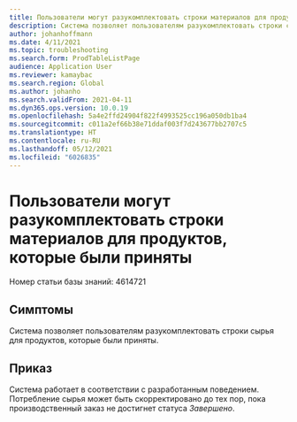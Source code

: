 ```yaml
---
title: Пользователи могут разукомплектовать строки материалов для продуктов, которые были приняты
description: Система позволяет пользователям разукомплектовать строки сырья для продуктов, которые были приняты.
author: johanhoffmann
ms.date: 4/11/2021
ms.topic: troubleshooting
ms.search.form: ProdTableListPage
audience: Application User
ms.reviewer: kamaybac
ms.search.region: Global
ms.author: johanho
ms.search.validFrom: 2021-04-11
ms.dyn365.ops.version: 10.0.19
ms.openlocfilehash: 5a4e2ffd24904f822f4993525cc196a050db1ba4
ms.sourcegitcommit: c011a2ef66b38e71ddaf003f7d243677bb2707c5
ms.translationtype: HT
ms.contentlocale: ru-RU
ms.lasthandoff: 05/12/2021
ms.locfileid: "6026835"
---
```

# <a name="users-can-unpick-material-lines-for-products-that-have-been-reported-as-finished"></a>Пользователи могут разукомплектовать строки материалов для продуктов, которые были приняты

Номер статьи базы знаний: 4614721

## <a name="symptoms"></a>Симптомы

Система позволяет пользователям разукомплектовать строки сырья для продуктов, которые были приняты.

## <a name="resolution"></a>Приказ

Система работает в соответствии с разработанным поведением. Потребление сырья может быть скорректировано до тех пор, пока производственный заказ не достигнет статуса *Завершено*.
